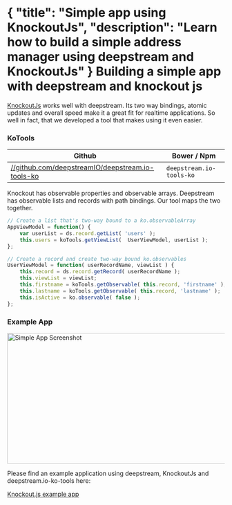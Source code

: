 {
	"title": "Simple app using KnockoutJs",
	"description": "Learn how to build a simple address manager using deepstream and KnockoutJs"
}
Building a simple app with deepstream and knockout js
=====================================================
[KnockoutJs](//knockoutjs.com/) works well with deepstream. Its two way bindings, atomic updates and overall speed make it a great fit for realtime applications. So well in fact, that we developed a tool that makes using it even easier.

### KoTools
<table class="mini space">
	<thead>
		<tr>
			<th><i class="fa fa-github"></i>Github</th>
			<th><i class="fa fa-cube"></i>Bower / Npm</th>
		</tr>
	</thead>
	<tbody>
		<tr>
			<td>
				<a href="//github.com/deepstreamIO/deepstream.io-tools-ko">
					//github.com/deepstreamIO/deepstream.io-tools-ko
				</a>
			</td>
			<td><code>deepstream.io-tools-ko</code></td>
		</tr>
	</tbody>
</table>

Knockout has observable properties and observable arrays. Deepstream has observable lists and records with path bindings. Our tool maps the two together.

```javascript
// Create a list that's two-way bound to a ko.observableArray
AppViewModel = function() {
	var userList = ds.record.getList( 'users' );
	this.users = koTools.getViewList(  UserViewModel, userList );
};

// Create a record and create two-way bound ko.observables
UserViewModel = function( userRecordName, viewList ) {
	this.record = ds.record.getRecord( userRecordName );
	this.viewList = viewList;
	this.firstname = koTools.getObservable( this.record, 'firstname' );
	this.lastname = koTools.getObservable( this.record, 'lastname' );
	this.isActive = ko.observable( false );
};
```

### Example App
<div class="img-container">
	<img class="tutorial" width="602" height="302" src="../assets/images/simple-app.png" alt="Simple App Screenshot" />
</div>

Please find an example application using deepstream, KnockoutJs and deepstream.io-ko-tools here:

<a class="mega" href="//github.com/deepstreamIO/ds-demo-simple-app-ko"><i class="fa fa-github"></i>Knockout.js example app</a>